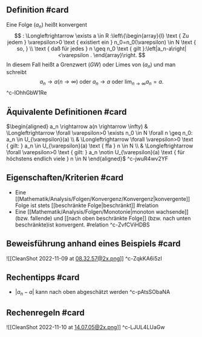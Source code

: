 ## Definition #card 
Eine Folge $\left(a_n\right)$ heißt konvergent
$$
: \Longleftrightarrow \exists a \in R :\left\{\begin{array}{l}
\text { Zu jedem } \varepsilon>0 \text { existiert ein } n_0=n_0(\varepsilon) \in N \text { so, } \\
\text { daß für jedes } n \geq n_0 \text { gilt }:\left|a_n-a\right|<\varepsilon .
\end{array}\right.
$$
In diesem Fall heißt a Grenzwert $(G W)$ oder Limes von $\left(a_n\right)$ und man schreibt
$$
a_n \rightarrow a(n \rightarrow \infty) \text { oder } a_n \rightarrow a \text { oder } \lim _{n \rightarrow \infty} a_n=a \text {. }
$$
^c-IOhhGbW1Re

## Äquivalente Definitionen #card 
$\begin{aligned} a_n \rightarrow a(n \rightarrow \infty) & \Longleftrightarrow \forall \varepsilon>0 \exists n_0 \in N \forall n \geq n_0: a_n \in U_{\varepsilon}(a) \\ & \Longleftrightarrow \forall \varepsilon>0 \text { gilt: } a_n \in U_{\varepsilon}(a) \text { ffa } n \in N \\ & \Longleftrightarrow \forall \varepsilon>0 \text { gilt: } a_n \notin U_{\varepsilon}(a) \text { für höchstens endlich viele } n \in N \end{aligned}$
^c-jwuR4wv2YF

## Eigenschaften/Kriterien #card 
- Eine [[Mathematik/Analysis/Folgen/Konvergenz/Konvergenz|konvergente]] Folge ist stets [[beschränkte Folge|beschränkt]] #relation 
- Eine [[Mathematik/Analysis/Folgen/Monotonie|monoton wachsende]] (bzw. fallende) und [[nach oben beschränkte Folge]] (bzw. nach unten beschränkte)ist konvergent. #relation 
^c-ZvfCViHDBS


## Beweisführung anhand eines Beispiels #card 
![[CleanShot 2022-11-09 at 08.32.57@2x.png]]
^c-ZqkKA6i5zI

## Rechentipps #card 
- $|a_n-a|$ kann nach oben abgeschätzt werden
^c-pAtsSObaNA

## Rechenregeln #card 
![[CleanShot 2022-11-10 at 14.07.05@2x.png]]
^c-LJUL4LUaGw
